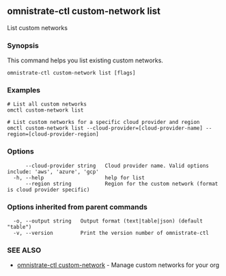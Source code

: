 ## omnistrate-ctl custom-network list

List custom networks

### Synopsis

This command helps you list existing custom networks.

```
omnistrate-ctl custom-network list [flags]
```

### Examples

```
# List all custom networks 
omctl custom-network list 

# List custom networks for a specific cloud provider and region  
omctl custom-network list --cloud-provider=[cloud-provider-name] --region=[cloud-provider-region]
```

### Options

```
      --cloud-provider string   Cloud provider name. Valid options include: 'aws', 'azure', 'gcp'
  -h, --help                    help for list
      --region string           Region for the custom network (format is cloud provider specific)
```

### Options inherited from parent commands

```
  -o, --output string   Output format (text|table|json) (default "table")
  -v, --version         Print the version number of omnistrate-ctl
```

### SEE ALSO

* [omnistrate-ctl custom-network](omnistrate-ctl_custom-network.md)	 - Manage custom networks for your org


